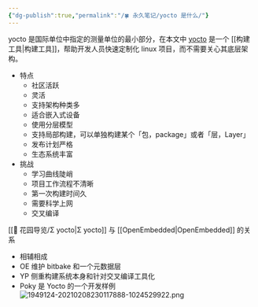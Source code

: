 ```yaml
---
{"dg-publish":true,"permalink":"/🍀 永久笔记/yocto 是什么/"}
---
```



yocto 是国际单位中指定的测量单位的最小部分，在本文中 [yocto](https://www.yoctoproject.org/) 是一个 [[构建工具\|构建工具]]，帮助开发人员快速定制化 linux 项目，而不需要关心其底层架构。

- 特点
	- 社区活跃
	- 灵活
	- 支持架构种类多
	- 适合嵌入式设备
	- 使用分层模型
	- 支持局部构建，可以单独构建某个「包，package」或者「层，Layer」
	- 发布计划严格
	- 生态系统丰富
- 挑战
	- 学习曲线陡峭
	- 项目工作流程不清晰
	- 第一次构建时间久
	- 需要科学上网
	- 交叉编译

[[🌱 花园导览/Σ yocto\|Σ yocto]] 与 [[OpenEmbedded\|OpenEmbedded]] 的关系

- 相辅相成
- OE 维护 bitbake 和一个元数据层
- YP 侧重构建系统本身和针对交叉编译工具化
- Poky 是 Yocto 的一个开发样例
![1949124-20210208230117888-1024529922.png](/img/user/Resources/Images/1949124-20210208230117888-1024529922.png)